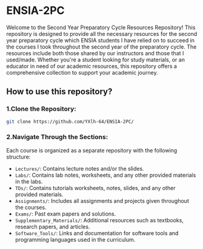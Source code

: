 # ENSIA-2PC
Welcome to the Second Year Preparatory Cycle Resources Repository! This repository is designed to provide all the necessary resources for the second year preparatory cycle which ENSIA students I have relied on to succeed in the courses I took throughout the second year of the preparatory cycle. The resources include both those shared by our instructors and those that I used/made. Whether you're a student looking for study materials, or an educator in need of our academic resources, this repository offers a comprehensive collection to support your academic journey.

## How to use this repository?

### 1.Clone the Repository:
```bash
git clone https://github.com/YXlh-64/ENSIA-2PC/
```

### 2.Navigate Through the Sections:
Each course is organized as a separate repository with the following structure:
- `Lectures/`: Contains lecture notes and/or the slides.
- `Labs/`: Contains lab notes, worksheets, and any other provided materials in the labs.
- `TDs/`: Contains tutorials worksheets, notes, slides, and any other provided materials.
- `Assignments/`: Includes all assignments and projects given throughout the courses.
- `Exams/`: Past exam papers and solutions.
- `Supplementary_Materials/`: Additional resources such as textbooks, research papers, and articles.
- `Software_Tools/`: Links and documentation for software tools and programming languages used in the curriculum.
